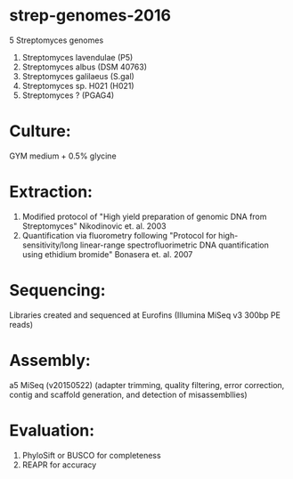 # strep-genomes-2016

5 Streptomyces genomes

1. Streptomyces lavendulae (P5)
2. Streptomyces albus (DSM 40763)
3. Streptomyces galilaeus (S.gal)
4. Streptomyces sp. H021 (H021)
5. Streptomyces ? (PGAG4)

# Culture:
GYM medium + 0.5% glycine

# Extraction:
1. Modified protocol of "High yield preparation of genomic DNA from Streptomyces" Nikodinovic et. al. 2003
2. Quantification via fluorometry following "Protocol for high-sensitivity/long linear-range spectrofluorimetric DNA quantification using ethidium bromide" Bonasera et. al. 2007

# Sequencing:
Libraries created and sequenced at Eurofins
(Illumina MiSeq v3 300bp PE reads)

# Assembly:
a5 MiSeq (v20150522)
(adapter trimming, quality filtering, error correction, contig and scaffold generation, and detection of misassembllies)

# Evaluation:
1. PhyloSift or BUSCO for completeness
2. REAPR for accuracy
